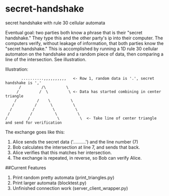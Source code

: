 # secret-handshake
secret handshake with rule 30 cellular automata

Eventual goal: two parties both know a phrase that is their "secret handshake." They type this and the other party's ip into their computer. The computers verify, without leakage of information, that both parties know the "secret handshake." This is accomplished by running a 1D rule 30 cellular automaton on the handshake and a random piece of data, then comparing a line of the intersection. See illustration.



Illustration:

           ..........,,,,,,,,,,   <- Row 1, random data is '.', secret handshake is ','
          /         /\         \
         /         /  \         \ <- Data has started combining in center triangle
        /         /    \         \
       /         /      \         \
      /         /        \         \
     /         /          \         \  
    /         /            \         \  <- Take line of center triangle and send for verification


The exchange goes like this:

1. Alice sends the secret data ('..........') and the line number (7)
2. Bob calculates the intersection at line 7, and sends that back.
3. Alice verifies that this matches her intersection.
4. The exchange is repeated, in reverse, so Bob can verify Alice.


##Current Features
1. Print random pretty automata (print_triangles.py)
2. Print larger automata (blocktest.py)
3. Unfinished connection work (server_client_wrapper.py)
